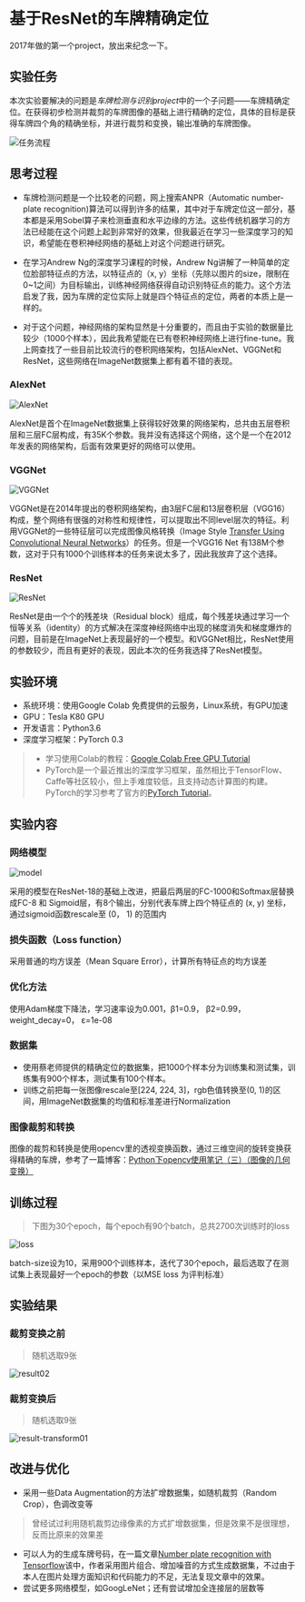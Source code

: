 # 基于ResNet的车牌精确定位

2017年做的第一个project，放出来纪念一下。

## 实验任务

本次实验要解决的问题是*车牌检测与识别project*中的一个子问题——车牌精确定位。在获得初步检测并裁剪的车牌图像的基础上进行精确的定位，具体的目标是获得车牌四个角的精确坐标，并进行裁剪和变换，输出准确的车牌图像。

![任务流程](./pic/任务流程.png)

## 思考过程

- 车牌检测问题是一个比较老的问题，网上搜索ANPR（Automatic number-plate recognition)算法可以得到许多的结果，其中对于车牌定位这一部分，基本都是采用Sobel算子来检测垂直和水平边缘的方法。这些传统机器学习的方法已经能在这个问题上起到非常好的效果，但我最近在学习一些深度学习的知识，希望能在卷积神经网络的基础上对这个问题进行研究。

- 在学习Andrew Ng的深度学习课程的时候，Andrew Ng讲解了一种简单的定位脸部特征点的方法，以特征点的（x, y）坐标（先除以图片的size，限制在0~1之间）为目标输出，训练神经网络获得自动识别特征点的能力。这个方法启发了我，因为车牌的定位实际上就是四个特征点的定位，两者的本质上是一样的。

- 对于这个问题，神经网络的架构显然是十分重要的，而且由于实验的数据量比较少（1000个样本），因此我希望能在已有卷积神经网络上进行fine-tune。我上网查找了一些目前比较流行的卷积网络架构，包括AlexNet、VGGNet和ResNet，这些网络在ImageNet数据集上都有着不错的表现。

### AlexNet

![AlexNet](./pic/AlexNet.png)

AlexNet是首个在ImageNet数据集上获得较好效果的网络架构，总共由五层卷积层和三层FC层构成，有35K个参数。我并没有选择这个网络，这个是一个在2012年发表的网络架构，后面有效果更好的网络可以使用。

### VGGNet

![VGGNet](./pic/VGGNet.png)

VGGNet是在2014年提出的卷积网络架构，由3层FC层和13层卷积层（VGG16）构成，整个网络有很强的对称性和规律性，可以提取出不同level层次的特征。利用VGGNet的一些特征层可以完成图像风格转换（Image Style [Transfer Using Convolutional Neural Networks](https://www.cv-foundation.org/openaccess/content_cvpr_2016/papers/Gatys_Image_Style_Transfer_CVPR_2016_paper.pdf)）的任务。但是一个VGG16 Net 有138M个参数，这对于只有1000个训练样本的任务来说太多了，因此我放弃了这个选择。

### ResNet

![ResNet](./pic/ResNet.png)

ResNet是由一个个的残差块（Residual block）组成，每个残差块通过学习一个恒等关系（identity）的方式解决在深度神经网络中出现的梯度消失和梯度爆炸的问题，目前是在ImageNet上表现最好的一个模型。和VGGNet相比，ResNet使用的参数较少，而且有更好的表现，因此本次的任务我选择了ResNet模型。

## 实验环境

- 系统环境：使用Google Colab 免费提供的云服务，Linux系统，有GPU加速
- GPU：Tesla K80 GPU
- 开发语言：Python3.6
- 深度学习框架：PyTorch 0.3
> - 学习使用Colab的教程：[Google Colab Free GPU Tutorial](https://medium.com/deep-learning-turkey/google-colab-free-gpu-tutorial-e113627b9f5d)
> - PyTorch是一个最近推出的深度学习框架，虽然相比于TensorFlow、Caffe等社区较小，但上手难度较低，且支持动态计算图的构建。PyTorch的学习参考了官方的[PyTorch Tutorial](http://pytorch.org/tutorials/)。

## 实验内容
### 网络模型

![model](./pic/model.png)

采用的模型在ResNet-18的基础上改进，把最后两层的FC-1000和Softmax层替换成FC-8 和 Sigmoid层，有8个输出，分别代表车牌上四个特征点的 (x, y) 坐标，通过sigmoid函数rescale至 (0， 1) 的范围内

### 损失函数（Loss function）

采用普通的均方误差（Mean Square Error），计算所有特征点的均方误差

### 优化方法

使用Adam梯度下降法，学习速率设为0.001，β1=0.9， β2=0.99，weight_decay=0， ε=1e-08

### 数据集

- 使用蔡老师提供的精确定位的数据集，把1000个样本分为训练集和测试集，训练集有900个样本，测试集有100个样本。
- 训练之前把每一张图像rescale至[224, 224, 3]，rgb色值转换至(0, 1)的区间，用ImageNet数据集的均值和标准差进行Normalization

### 图像裁剪和转换

图像的裁剪和转换是使用opencv里的透视变换函数，通过三维空间的旋转变换获得精确的车牌，参考了一篇博客：[Python下opencv使用笔记（三）（图像的几何变换）](http://blog.csdn.net/on2way/article/details/46801063)

## 训练过程

> 下图为30个epoch，每个epoch有90个batch，总共2700次训练时的loss

![loss](./pic/loss.png)

batch-size设为10，采用900个训练样本，迭代了30个epoch，最后选取了在测试集上表现最好一个epoch的参数（以MSE loss 为评判标准）

## 实验结果

### 裁剪变换之前

> 随机选取9张

![result02](./pic/result02.png)

### 裁剪变换后

> 随机选取9张

![result-transform01](./pic/result-transform01.png)

## 改进与优化

- 采用一些Data Augmentation的方法扩增数据集，如随机裁剪（Random Crop），色调改变等
> 曾经试过利用随机裁剪边缘像素的方式扩增数据集，但是效果不是很理想，反而比原来的效果差
- 可以人为的生成车牌号码，在一篇文章[Number plate recognition with Tensorflow](https://matthewearl.github.io/2016/05/06/cnn-anpr/)该中，作者采用图片组合、增加噪音的方式生成数据集，不过由于本人在图片处理方面知识和代码能力的不足，无法复现文章中的效果。
- 尝试更多网络模型，如GoogLeNet；还有尝试增加全连接层的层数等
